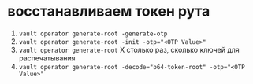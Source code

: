 # восстанавливаем токен рута

1. `vault operator generate-root -generate-otp`
2. `vault operator generate-root -init -otp="<OTP Value>"`
3. `vault operator generate-root` X столько раз, сколько ключей для распечатывания
4. `vault operator generate-root -decode="b64-token-root" -otp="<OTP Value>"`

